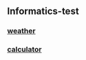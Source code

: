 ## Informatics-test

### [weather](https://elenapogodaeva.github.io/informatics-test/weather)

### [calculator](https://elenapogodaeva.github.io/informatics-test/calculator)